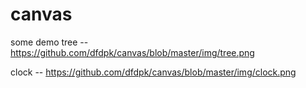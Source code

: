 # canvas
some demo
tree -- https://github.com/dfdpk/canvas/blob/master/img/tree.png

clock -- https://github.com/dfdpk/canvas/blob/master/img/clock.png
